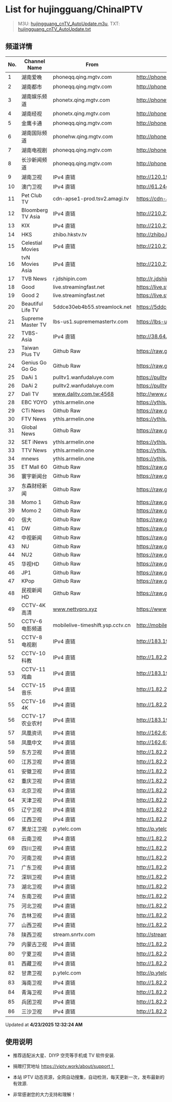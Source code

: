 # List for **hujingguang/ChinaIPTV**

> M3U: [hujingguang_cnTV_AutoUpdate.m3u](./hujingguang_cnTV_AutoUpdate.m3u ), TXT: [hujingguang_cnTV_AutoUpdate.txt](./txt/hujingguang_cnTV_AutoUpdate.txt )

## 频道详情

| No. | Channel Name | From | Source |
| --- | ------------ | ---- | ------ |
| 1 | 湖南爱晚 | phoneqq.qing.mgtv.com | <http://phoneqq.qing.mgtv.com/nn_live/nn_x64/dWlwPTEwMy4zOS4yMjYuMTAwJnFpZD0mY2RuZXhfaWQ9cXFfcGhvbmVfbGl2ZSZzPTMwM2I3ZWM4YWY0OWIwODhlNjYzYzM5YTA5NWQ0NjIxJnVpZD0mdXVpZD1lZWY4Zjc0ZmExMDM2YzRkODdhNDQ5M2I0ZWUwZDczNC02NzI3ZTI2NCZ2PTImYXM9MCZlcz0xNzQ1MzQ5MDQz/HNGGMPP360.m3u8> |
| 2 | 湖南都市 | phoneqq.qing.mgtv.com | <http://phoneqq.qing.mgtv.com/nn_live/nn_x64/dWlwPTEwMy4zOS4yMjYuMTAwJnFpZD0mY2RuZXhfaWQ9cXFfcGhvbmVfbGl2ZSZzPWNmZjU1OWY1YWZmNzk5ZDNjNTI5MGFkZWIwNWVjNmFhJnVpZD0mdXVpZD1kNmQ0NTAyM2NjZDExZTgwM2VlM2UyZmY4ZGZkMDY4Yy02NzI3ZTI2NCZ2PTImYXM9MCZlcz0xNzQ1MzQwMzYx/HNDSMPP360.m3u8> |
| 3 | 湖南娱乐频道 | phonetx.qing.mgtv.com | <http://phonetx.qing.mgtv.com/nn_live/nn_x64/dWlwPTEwMy4zOS4yMjYuMTAwJnFpZD0mY2RuZXhfaWQ9dHhfcGhvbmVfbGl2ZSZzPTM2NGI2NDgwYjRkOGI0MjYxNGEwNzlmOTk2NWE1ZTI0JnVpZD0mdXVpZD05MjRmODViN2VlYzdmYmRiZmI1NmJjZmFiMDdmZTAzOC02NzI3ZTI2NCZ2PTImYXM9MCZlcz0xNzQ1MzQ0NTI5/HNYLMPP360.m3u8> |
| 4 | 湖南经视 | phonetx.qing.mgtv.com | <http://phonetx.qing.mgtv.com/nn_live/nn_x64/dWlwPTEwMy4zOS4yMjYuMTAwJnFpZD0mY2RuZXhfaWQ9dHhfcGhvbmVfbGl2ZSZzPWY3ODNkMzFhZWVkZTU4MTJjODUzODYzOTI0Nzg0OWIyJnVpZD0mdXVpZD1lNWIwZDYzNDUwY2NjODg3ZTM5NDM4MTBmNjNhMGFjYi02NzI3ZTI2NCZ2PTImYXM9MCZlcz0xNzQ1MzQ0ODQ3/HNJSMPP360.m3u8> |
| 5 | 金鹰卡通 | phoneqq.qing.mgtv.com | <http://phoneqq.qing.mgtv.com/nn_live/nn_x64/dWlwPTEwMy4zOS4yMjYuMTAwJnFpZD0mY2RuZXhfaWQ9cXFfcGhvbmVfbGl2ZSZzPWRiYTQ4ZmUxMzgwZmE0NmVkYTZkYWE2ZTE2N2U3YmMyJnVpZD0mdXVpZD03YmFhN2NjMzdkMDY4ZDE0MWIwMWJhYmIwNmJkMjU3MC02NzI3ZTI2NCZ2PTImYXM9MCZlcz0xNzQ1MzYzODEz/JYKTMPP360.m3u8> |
| 6 | 湖南国际频道 | phonehw.qing.mgtv.com | <http://phonehw.qing.mgtv.com/nn_live/nn_x64/dWlwPTEwMy4zOS4yMjYuMTAwJnFpZD0mY2RuZXhfaWQ9aHdfcGhvbmUmcz04OGJmMWEwZDBiNmI0ODM0NGM4MWJmMGE1Y2I4MjQ0OSZ1aWQ9JnV1aWQ9MWRhYmRjMWM3ZjNiOWUwMWMxZTgwYzNmMzQ4M2ZiNWItNjcyN2UyNjQmdj0yJmFzPTAmZXM9MTc0NTM1NDM2OA,,/HNGJMPP360.m3u8> |
| 7 | 湖南电视剧 | phoneqq.qing.mgtv.com | <http://phoneqq.qing.mgtv.com/nn_live/nn_x64/dWlwPTEwMy4zOS4yMjYuMTAwJnFpZD0mY2RuZXhfaWQ9cXFfcGhvbmVfbGl2ZSZzPTAzMWJlZTlkNDBlMDdjNTQ4OGUxMTI0MmNkOWQ1NWFmJnVpZD0mdXVpZD01ZDllNzA3MmZkNmY3MzViNmI1OTJkN2IxNTE5N2IyMy02NzI3ZTI2NCZ2PTImYXM9MCZlcz0xNzQ1MzQyMzYy/HNDSJMPP360.m3u8> |
| 8 | 长沙新闻频道 | phoneqq.qing.mgtv.com | <http://phoneqq.qing.mgtv.com/nn_live/nn_x64/dWlwPTEwMy4zOS4yMjYuMTAwJnFpZD0mY2RuZXhfaWQ9cXFfcGhvbmVfbGl2ZSZzPTNkYzQxNzU0ODYyOTM4M2VkOTM3OTI2YjRlNTBmYjM0JnVpZD0mdXVpZD1hNWM5M2E5YWU5ODYxZTU2ZTBkODQyZmM4Mjk1MWFmNi02NzI3ZTI2NCZ2PTImYXM9MCZlcz0xNzQ1MzQ4NDkw/CSXWMPP360.m3u8> |
| 9 | 湖南卫视 | IPv4 直链 | <http://120.196.232.43:8088/rrs03.hw.gmcc.net/PLTV/651/224/3221226698/1.m3u8> |
| 10 | 澳门卫视 | IPv4 直链 | <http://61.244.22.4/ch1/ch1.live/playlist.m3u8> |
| 11 | Pet Club TV | cdn-apse1-prod.tsv2.amagi.tv | <https://cdn-apse1-prod.tsv2.amagi.tv/linear/amg01076-lightningintern-petclub-samsungnz/playlist.m3u8> |
| 12 | Bloomberg TV Asia | IPv4 直链 | <http://210.210.155.37/dr9445/h/h03/index.m3u8> |
| 13 | KIX | IPv4 直链 | <http://210.210.155.37/dr9445/h/h07/index.m3u8> |
| 14 | HKS | zhibo.hkstv.tv | <http://zhibo.hkstv.tv/livestream/mutfysrq/playlist.m3u8> |
| 15 | Celestial Movies | IPv4 直链 | <http://210.210.155.37/dr9445/h/h14/index.m3u8> |
| 16 | tvN Movies Asia | IPv4 直链 | <http://210.210.155.37/dr9445/h/h21/index.m3u8> |
| 17 | TVB News | r.jdshipin.com | <http://r.jdshipin.com/CkuBd> |
| 18 | Good | live.streamingfast.net | <https://live.streamingfast.net/osmflivech1.m3u8> |
| 19 | Good 2 | live.streamingfast.net | <https://live.streamingfast.net/osmflivech2.m3u8> |
| 20 | Beautiful Life TV | 5ddce30eb4b55.streamlock.net | <https://5ddce30eb4b55.streamlock.net/bltvhd/bltv1/playlist.m3u8> |
| 21 | Supreme Master TV | lbs-us1.suprememastertv.com | <https://lbs-us1.suprememastertv.com/720p.m3u8> |
| 22 | TVBS-Asia | IPv4 直链 | <http://38.64.72.148/hls/modn/list/4005/playlist.m3u8> |
| 23 | Taiwan Plus TV | Github Raw | <https://raw.githubusercontent.com/ChiSheng9/iptv/master/TV78.m3u8> |
| 24 | Genius Go Go Go | Github Raw | <https://raw.githubusercontent.com/ChiSheng9/iptv/master/TV26.m3u8> |
| 25 | DaAi 1 | pulltv1.wanfudaluye.com | <https://pulltv1.wanfudaluye.com/live/tv1.m3u8> |
| 26 | DaAi 2 | pulltv2.wanfudaluye.com | <https://pulltv2.wanfudaluye.com/live/tv2.m3u8> |
| 27 | Dali TV | www.dalitv.com.tw:4568 | <http://www.dalitv.com.tw:4568/live/dali/index.m3u8> |
| 28 | EBC YOYO | ythls.armelin.one | <https://ythls.armelin.one/channel/UCiWRSesvSYmY7YOyz0tv_zQ.m3u8> |
| 29 | CTi News | Github Raw | <https://raw.githubusercontent.com/ChiSheng9/iptv/master/TV28.m3u8> |
| 30 | FTV News | ythls.armelin.one | <https://ythls.armelin.one/channel/UC2VmWn8dAqkzlQqvy02E1PA.m3u8> |
| 31 | Global News | Github Raw | <https://raw.githubusercontent.com/ChiSheng9/iptv/master/TV02.m3u8> |
| 32 | SET iNews | ythls.armelin.one | <https://ythls.armelin.one/channel/UCoNYj9OFHZn3ACmmeRCPwbA.m3u8> |
| 33 | TTV News | ythls.armelin.one | <https://ythls.armelin.one/channel/UC8ROUUjHzEQm-ndb69CX8Ww.m3u8> |
| 34 | mnews | ythls.armelin.one | <https://ythls.armelin.one/channel/UC4LjkybVKXCDlneVXlKAbmw.m3u8> |
| 35 | ET Mall 60 | Github Raw | <https://raw.githubusercontent.com/ChiSheng9/iptv/master/TV18.m3u8> |
| 36 | 寰宇新闻台 | Github Raw | <https://raw.githubusercontent.com/ChiSheng9/iptv/master/TV02.m3u8> |
| 37 | 东森财经新闻 | Github Raw | <https://raw.githubusercontent.com/ChiSheng9/iptv/master/TV03.m3u8> |
| 38 | Momo 1 | Github Raw | <https://raw.githubusercontent.com/ChiSheng9/iptv/master/TV04.m3u8> |
| 39 | Momo 2 | Github Raw | <https://raw.githubusercontent.com/ChiSheng9/iptv/master/TV05.m3u8> |
| 40 | 信大 | Github Raw | <https://raw.githubusercontent.com/ChiSheng9/iptv/master/TV07.m3u8> |
| 41 | DW | Github Raw | <https://raw.githubusercontent.com/ChiSheng9/iptv/master/TV08.m3u8> |
| 42 | 中视新闻 | Github Raw | <https://raw.githubusercontent.com/ChiSheng9/iptv/master/TV09.m3u8> |
| 43 | NU | Github Raw | <https://raw.githubusercontent.com/ChiSheng9/iptv/master/TV10.m3u8> |
| 44 | NU2 | Github Raw | <https://raw.githubusercontent.com/ChiSheng9/iptv/master/TV14.m3u8> |
| 45 | 华视HD | Github Raw | <https://raw.githubusercontent.com/ChiSheng9/iptv/master/TV12.m3u8> |
| 46 | JP1 | Github Raw | <https://raw.githubusercontent.com/ChiSheng9/iptv/master/TV15.m3u8> |
| 47 | KPop | Github Raw | <https://raw.githubusercontent.com/ChiSheng9/iptv/master/TV16.m3u8> |
| 48 | 民视新闻HD | Github Raw | <https://raw.githubusercontent.com/ChiSheng9/iptv/master/TV17.m3u8> |
| 49 | CCTV-4K 高清 | www.nettvpro.xyz | <https://www.nettvpro.xyz/player/videojs.php?url=https://liveop.cctv.cn/hls/4KHD/playlist.m3u8> |
| 50 | CCTV-6 电影频道 | mobilelive-timeshift.ysp.cctv.cn | <http://mobilelive-timeshift.ysp.cctv.cn/timeshift/ysp/2013693901/timeshift.m3u8?delay=0> |
| 51 | CCTV-8 电视剧 | IPv4 直链 | <http://183.196.25.171:808/hls/77/index.m3u8> |
| 52 | CCTV-10 科教 | IPv4 直链 | <http://1.82.234.109/tencent.live.cbncdn.cn/__cl/cg:live/__c/cctv10HD/__op/default/__f/index.m3u8> |
| 53 | CCTV-11 戏曲 | IPv4 直链 | <http://183.196.25.171:808/hls/11/index.m3u8> |
| 54 | CCTV-15 音乐 | IPv4 直链 | <http://1.82.234.109/tencent.live.cbncdn.cn/__cl/cg:live/__c/cctv15HD/__op/default/__f/index.m3u8> |
| 55 | CCTV-16 4K | IPv4 直链 | <http://1.82.234.109/tencent.live.cbncdn.cn/__cl/cg:live/__c/cctv16HD/__op/default/__f/index.m3u8> |
| 56 | CCTV-17 农业农村 | IPv4 直链 | <http://183.196.25.171:808/hls/93/index.m3u8> |
| 57 | 凤凰资讯 | IPv4 直链 | <http://162.62.120.19/qctv.fengshows.cn/live/0701pin72.m3u8> |
| 58 | 凤凰中文 | IPv4 直链 | <http://162.62.120.19/qctv.fengshows.cn/live/0701pcc72.m3u8> |
| 59 | 东方卫视 | IPv4 直链 | <http://1.82.234.109/tencent.live.cbncdn.cn/__cl/cg:live/__c/shanghaiHD/__op/default/__f/index.m3u8> |
| 60 | 江苏卫视 | IPv4 直链 | <http://1.82.234.109/tencent.live.cbncdn.cn/__cl/cg:live/__c/jiangsuHD/__op/default/__f/index.m3u8> |
| 61 | 安徽卫视 | IPv4 直链 | <http://1.82.234.109/tencent.live.cbncdn.cn/__cl/cg:live/__c/anhuiSD/__op/default/__f/index.m3u8> |
| 62 | 重庆卫视 | IPv4 直链 | <http://1.82.234.109/tencent.live.cbncdn.cn/__cl/cg:live/__c/chongqingHD/__op/default/__f/index.m3u8> |
| 63 | 北京卫视 | IPv4 直链 | <http://1.82.234.109/tencent.live.cbncdn.cn/__cl/cg:live/__c/beijingHD/__op/default/__f/index.m3u8> |
| 64 | 天津卫视 | IPv4 直链 | <http://1.82.234.109/tencent.live.cbncdn.cn/__cl/cg:live/__c/tianjinHD/__op/default/__f/index.m3u8> |
| 65 | 辽宁卫视 | IPv4 直链 | <http://1.82.234.109/tencent.live.cbncdn.cn/__cl/cg:live/__c/liaoningHD/__op/default/__f/index.m3u8> |
| 66 | 江西卫视 | IPv4 直链 | <http://1.82.234.109/tencent.live.cbncdn.cn/__cl/cg:live/__c/jiangxiHD/__op/default/__f/index.m3u8> |
| 67 | 黑龙江卫视 | p.ytelc.com | <http://p.ytelc.com/videojs.php?id=https://idclive.hljtv.com:4430/live/hljws_own.m3u8> |
| 68 | 云南卫视 | IPv4 直链 | <http://1.82.234.109/tencent.live.cbncdn.cn/__cl/cg:live/__c/yunnanSD/__op/default/__f/index.m3u8> |
| 69 | 四川卫视 | IPv4 直链 | <http://1.82.234.109/tencent.live.cbncdn.cn/__cl/cg:live/__c/sichuanHD/__op/default/__f/index.m3u8> |
| 70 | 河南卫视 | IPv4 直链 | <http://1.82.234.109/tencent.live.cbncdn.cn/__cl/cg:live/__c/henanHD/__op/default/__f/index.m3u8> |
| 71 | 广东卫视 | IPv4 直链 | <http://1.82.234.109/tencent.live.cbncdn.cn/__cl/cg:live/__c/guangdongHD/__op/default/__f/index.m3u8> |
| 72 | 深圳卫视 | IPv4 直链 | <http://1.82.234.109/tencent.live.cbncdn.cn/__cl/cg:live/__c/shenzhenHD/__op/default/__f/index.m3u8> |
| 73 | 湖北卫视 | IPv4 直链 | <http://1.82.234.109/tencent.live.cbncdn.cn/__cl/cg:live/__c/hubeiSD/__op/default/__f/index.m3u8> |
| 74 | 东南卫视 | IPv4 直链 | <http://1.82.234.109/tencent.live.cbncdn.cn/__cl/cg:live/__c/dongnanHD/__op/default/__f/index.m3u8> |
| 75 | 河北卫视 | IPv4 直链 | <http://1.82.234.109/tencent.live.cbncdn.cn/__cl/cg:live/__c/hebeiSD/__op/default/__f/index.m3u8> |
| 76 | 吉林卫视 | IPv4 直链 | <http://1.82.234.109/tencent.live.cbncdn.cn/__cl/cg:live/__c/jilinHD/__op/default/__f/index.m3u8> |
| 77 | 山西卫视 | IPv4 直链 | <http://1.82.234.109/tencent.live.cbncdn.cn/__cl/cg:live/__c/shanxiSD/__op/default/__f/index.m3u8> |
| 78 | 陕西卫视 | stream.snrtv.com | <http://stream.snrtv.com/sxbc-star-hvFY36.m3u8> |
| 79 | 内蒙古卫视 | IPv4 直链 | <http://1.82.234.109/tencent.live.cbncdn.cn/__cl/cg:live/__c/neimengkuSD/__op/default/__f/index.m3u8> |
| 80 | 宁夏卫视 | IPv4 直链 | <http://1.82.234.109/tencent.live.cbncdn.cn/__cl/cg:live/__c/ningxia/__op/default/__f/index.m3u8> |
| 81 | 西藏卫视 | IPv4 直链 | <http://1.82.234.109/tencent.live.cbncdn.cn/__cl/cg:live/__c/xizangSD/__op/default/__f/index.m3u8> |
| 82 | 甘肃卫视 | p.ytelc.com | <http://p.ytelc.com/videojs.php?id=https://hls.gstv.com.cn/49048r/6e1sy2.m3u8> |
| 83 | 海南卫视 | IPv4 直链 | <http://1.82.234.109/tencent.live.cbncdn.cn/__cl/cg:live/__c/hainanSD/__op/default/__f/index.m3u8> |
| 84 | 青海卫视 | IPv4 直链 | <http://1.82.234.109/tencent.live.cbncdn.cn/__cl/cg:live/__c/qinghaiSD/__op/default/__f/index.m3u8> |
| 85 | 兵团卫视 | IPv4 直链 | <http://1.82.234.109/tencent.live.cbncdn.cn/__cl/cg:live/__c/bingtuanSD/__op/default/__f/index.m3u8> |
| 86 | 三沙卫视 | IPv4 直链 | <http://1.82.234.109/tencent.live.cbncdn.cn/__cl/cg:live/__c/sanshaSD/__op/default/__f/index.m3u8> |

Updated at **4/23/2025 12:32:24 AM**

## 使用说明

- 推荐适配派大星、DIYP 空壳等手机或 TV 软件安装.

- 捐赠打赏地址 <https://viptv.work/about/support！>

- 本站 IPTV 动态资源，全网自动搜集，自动检测，每天更新一次，发布最新的有效源.

- 非常感谢您的大力支持和理解！
